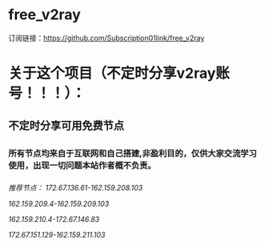 # free_v2ray
订阅链接：https://github.com/Subscription01link/free_v2ray
# 关于这个项目（不定时分享v2ray账号！！！）：
<h2>不定时分享可用免费节点<h2>
<h3>所有节点均来自于互联网和自己搭建,非盈利目的，仅供大家交流学习使用，出现一切问题本站作者概不负责。<h3>

<h6>
推荐节点：
172.67.136.61-162.159.208.103


162.159.209.4-162.159.209.103


162.159.210.4-172.67.146.83


172.67.151.129-162.159.211.103
  
<h6>

